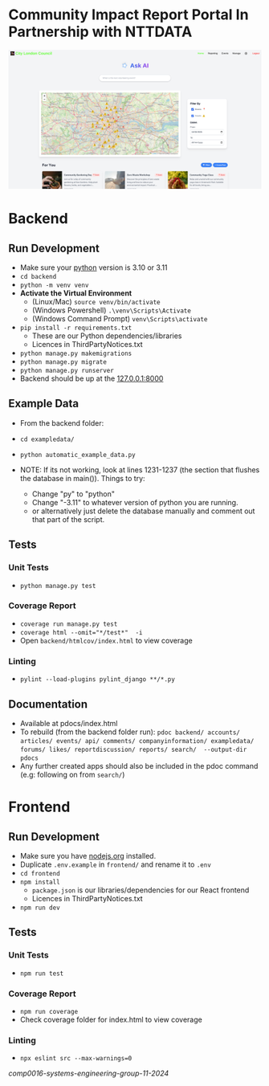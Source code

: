 # Community Impact Report Portal In Partnership with NTTDATA

![logo](logo.png)


# Backend

## Run Development
- Make sure your [python](https://www.python.org/) version is 3.10 or 3.11 
- `cd backend`
- `python -m venv venv`
- **Activate the Virtual Environment**
    - (Linux/Mac) `source venv/bin/activate`
    - (Windows Powershell) `.\venv\Scripts\Activate`
    - (Windows Command Prompt) `venv\Scripts\activate`
- `pip install -r requirements.txt` 
    - These are our Python dependencies/libraries
    - Licences in ThirdPartyNotices.txt
- `python manage.py makemigrations`
- `python manage.py migrate`
- `python manage.py runserver`
- Backend should be up at the [127.0.0.1:8000](http://127.0.0.1:8000)

## Example Data
- From the backend folder:
- `cd exampledata/`
- `python automatic_example_data.py`
- NOTE: If its not working, look at lines 1231-1237 (the section that flushes the database in main()). Things to try:

    - Change "py" to "python"
    - Change "-3.11" to whatever version of python you are running.
    - or alternatively just delete the database manually and comment out that part of the script.


## Tests

### Unit Tests
- `python manage.py test`
### Coverage Report
- `coverage run manage.py test`
- `coverage html --omit="*/test*"  -i`
- Open `backend/htmlcov/index.html` to view coverage
### Linting
- `pylint --load-plugins pylint_django **/*.py`

## Documentation
- Available at pdocs/index.html
- To rebuild (from the backend folder run): `pdoc backend/ accounts/ articles/ events/ api/ comments/ companyinformation/ exampledata/ forums/ likes/ reportdiscussion/ reports/ search/  --output-dir pdocs`
- Any further created apps should also be included in the pdoc command (e.g: following on from `search/`)


# Frontend

## Run Development
- Make sure you have  [nodejs.org](https://nodejs.org/) installed.
- Duplicate `.env.example` in `frontend/` and rename it to `.env`
- `cd frontend`
- `npm install`
    - `package.json` is our libraries/dependencies for our React frontend
    - Licences in ThirdPartyNotices.txt
- `npm run dev`


## Tests

### Unit Tests
- `npm run test`
### Coverage Report
- `npm run coverage`
- Check coverage folder for index.html to view coverage
### Linting
- `npx eslint src --max-warnings=0`

*comp0016-systems-engineering-group-11-2024*